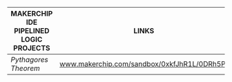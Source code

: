|MAKERCHIP IDE PIPELINED LOGIC PROJECTS | LINKS
|----------------------------------------------|--|
|*Pythagores Theorem* |www.makerchip.com/sandbox/0xkfJhR1L/0DRh5Pr|
